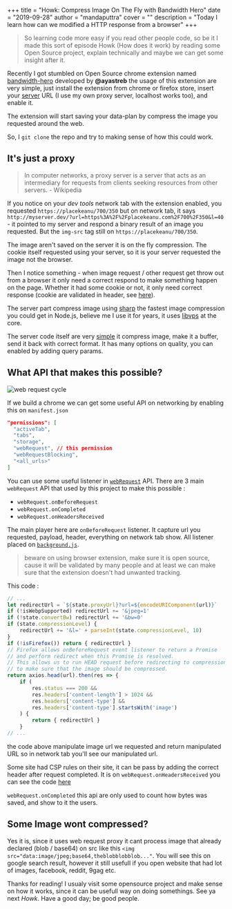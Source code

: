 +++
title = "Howk: Compress Image On The Fly with Bandwidth Hero"
date = "2019-09-28"
author = "mandaputtra"
cover = ""
description = "Today I learn how can we modified a HTTP response from a browser"
+++

> So learning code more easy if you read other people code, so be it I made this sort of episode Howk (How does it work) by reading some Open Source project, explain technically and maybe we can get some insight after it.

Recently I got stumbled on Open Source chrome extension named [bandwidth-hero](https://github.com/ayastreb/bandwidth-hero) developed by **@ayastreb** the usage of this extension are very simple, just install the extension from chrome or firefox store, insert your [server](https://github.com/ayastreb/bandwidth-hero-proxy) URL (I use my own proxy server, localhost works too), and enable it.

The extension will start saving your data-plan by compress the image you requested around the web.

So, I `git clone` the repo and try to making sense of how this could work.

## It's just a proxy

> In computer networks, a proxy server is a server that acts as an intermediary for requests from clients seeking resources from other servers. - Wikipedia

If you notice on your *dev tools* network tab with the extension enabled, you requested `https://placekeanu/700/350` but on network tab, it says `http://myserver.dev/?url=https%3A%2F%2Fplacekeanu.com%2F700%2F350&l=40` - it pointed to my server and respond a binary result of an image you requested. But the `img-src` tag still on `https://placekeanu/700/350`.

The image aren't saved on the server it is on the fly compression. The cookie itself requested using your server, so it is your server requested the image not the browser.

Then I notice something - when image request / other request get throw out from a browser it only need a correct respond to make something happen on the page. Whether it had some cookie or not, it only need correct response (cookie are validated in header, see [here](https://github.com/ayastreb/bandwidth-hero-proxy/blob/master/src/proxy.js)).

The server part compress image using [sharp](https://www.npmjs.com/package/sharp) the fastest image compression you could get in Node.js, believe me I use it for years, it uses [libvps](https://github.com/libvips/libvips) at the core.

The server code itself are very [simple](https://github.com/ayastreb/bandwidth-hero-proxy/blob/master/src/compress.js) it compress image, make it a buffer, send it back with correct format. It has many options on quality, you can enabled by adding query params.

## What API that makes this possible?

![web request cycle](https://developer.chrome.com/static/images/webrequestapi.png)

If we build a chrome we can get some useful API on networking by enabling this on `manifest.json`

```json
"permissions": [
  "activeTab",
  "tabs",
  "storage",
  "webRequest", // this permission
  "webRequestBlocking",
  "<all_urls>"
]
```

You can use some useful listener in [`webRequest`](https://developer.chrome.com/extensions/webRequest) API. There are 3 main `webRequest` API that used by this project to make this possible :

- `webRequest.onBeforeRequest`
- `webRequest.onCompleted`
- `webRequest.onHeadersReceived`

The main player here are `onBeforeRequest` listener. It capture url you requested, payload, header, everything on network tab show. All listener placed on [`background.js`](https://github.com/ayastreb/bandwidth-hero/blob/master/src/background.js).

> beware on using browser extension, make sure it is open source, cause it will be validated by many people and at least we can make sure that the extension doesn't had unwanted tracking.

This code :

```js
// ...
let redirectUrl = `${state.proxyUrl}?url=${encodeURIComponent(url)}`
if (!isWebpSupported) redirectUrl += '&jpeg=1'
if (!state.convertBw) redirectUrl += '&bw=0'
if (state.compressionLevel) {
    redirectUrl += '&l=' + parseInt(state.compressionLevel, 10)
}
if (!isFirefox()) return { redirectUrl }
// Firefox allows onBeforeRequest event listener to return a Promise
// and perform redirect when this Promise is resolved.
// This allows us to run HEAD request before redirecting to compression
// to make sure that the image should be compressed.
return axios.head(url).then(res => {
    if (
        res.status === 200 &&
        res.headers['content-length'] > 1024 &&
        res.headers['content-type'] &&
        res.headers['content-type'].startsWith('image')
    ) {
        return { redirectUrl }
    }
// ...
```

the code above manipulate image url we requested and return manipulated URL so in network tab you'll see our manipulated url.

Some site had CSP rules on their site, it can be pass by adding the correct header after request completed. It is on `webRequest.onHeadersReceived` you can see the code [here](https://github.com/ayastreb/bandwidth-hero/blob/master/src/background/patchContentSecurity.js)

`webRequest.onCompleted` this api are only used to count how bytes was saved, and show to it the users.

## Some Image wont compressed?

Yes it is, since it uses web request proxy it cant process image that already declared (blob / base64) on src like this `<img src="data:image/jpeg;base64,theblobblobblob..."`. You will see this on google search result, however it still usefull if you open website that had lot of images, facebook, reddit, 9gag etc.

Thanks for reading! I usualy visit some opensource project and make sense on how it works, since it can be usefull way on doing somethings. See ya next *Howk*. Have a good day; be good people.